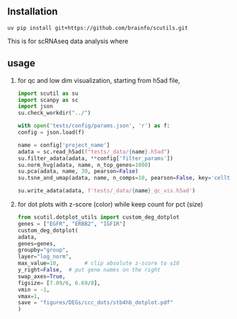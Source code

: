 ## Installation

```{bash}
uv pip install git+https://github.com/brainfo/scutils.git
```

This is for scRNAseq data analysis where

## usage

1. for qc and low dim visualization, starting from h5ad file,

    ```python
    import scutil as su
    import scanpy as sc
    import json
    su.check_workdir("../")

    with open('tests/config/params.json', 'r') as f:
    config = json.load(f)

    name = config['project_name']
    adata = sc.read_h5ad(f"tests/_data/{name}.h5ad")
    su.filter_adata(adata, **config['filter_params'])
    su.norm_hvg(adata, name, n_top_genes=1000)
    su.pca(adata, name, 30, pearson=False)
    su.tsne_and_umap(adata, name, n_comps=10, pearson=False, key='celltype')

    su.write_adata(adata, f'tests/_data/{name}_qc_vis.h5ad')
    ```

2. for dot plots with z-score (color) while keep count for pct (size)

    ```python
    from scutil.dotplot_utils import custom_deg_dotplot
    genes = ["EGFR", "ERBB2", "IGF1R"]
    custom_deg_dotplot(
    adata,
    genes=genes,
    groupby="group",
    layer="log_norm",
    max_value=10,        # clip absolute z-score to ±10
    y_right=False,  # put gene names on the right
    swap_axes=True,
    figsize= [7.09/6, 6.69/8],
    vmin = -1,
    vmax=1,
    save = "figures/DEGs/ccc_dots/stb4hb_dotplot.pdf"
    )
    ```